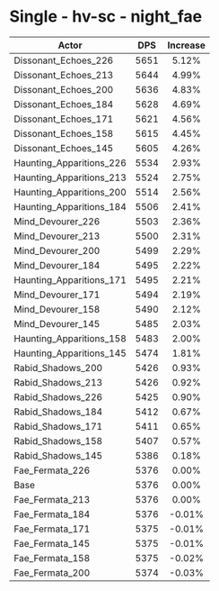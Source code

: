 # Single - hv-sc - night_fae
| Actor | DPS | Increase |
|---|:---:|:---:|
|Dissonant_Echoes_226|5651|5.12%|
|Dissonant_Echoes_213|5644|4.99%|
|Dissonant_Echoes_200|5636|4.83%|
|Dissonant_Echoes_184|5628|4.69%|
|Dissonant_Echoes_171|5621|4.56%|
|Dissonant_Echoes_158|5615|4.45%|
|Dissonant_Echoes_145|5605|4.26%|
|Haunting_Apparitions_226|5534|2.93%|
|Haunting_Apparitions_213|5524|2.75%|
|Haunting_Apparitions_200|5514|2.56%|
|Haunting_Apparitions_184|5506|2.41%|
|Mind_Devourer_226|5503|2.36%|
|Mind_Devourer_213|5500|2.31%|
|Mind_Devourer_200|5499|2.29%|
|Mind_Devourer_184|5495|2.22%|
|Haunting_Apparitions_171|5495|2.21%|
|Mind_Devourer_171|5494|2.19%|
|Mind_Devourer_158|5490|2.12%|
|Mind_Devourer_145|5485|2.03%|
|Haunting_Apparitions_158|5483|2.00%|
|Haunting_Apparitions_145|5474|1.81%|
|Rabid_Shadows_200|5426|0.93%|
|Rabid_Shadows_213|5426|0.92%|
|Rabid_Shadows_226|5425|0.90%|
|Rabid_Shadows_184|5412|0.67%|
|Rabid_Shadows_171|5411|0.65%|
|Rabid_Shadows_158|5407|0.57%|
|Rabid_Shadows_145|5386|0.18%|
|Fae_Fermata_226|5376|0.00%|
|Base|5376|0.00%|
|Fae_Fermata_213|5376|0.00%|
|Fae_Fermata_184|5376|-0.01%|
|Fae_Fermata_171|5375|-0.01%|
|Fae_Fermata_145|5375|-0.01%|
|Fae_Fermata_158|5375|-0.02%|
|Fae_Fermata_200|5374|-0.03%|

